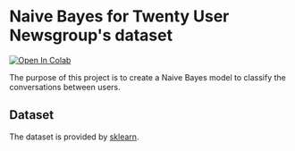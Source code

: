 # Naive Bayes for Twenty User Newsgroup's dataset

[![Open In Colab](https://colab.research.google.com/assets/colab-badge.svg)](https://colab.research.google.com/drive/1EP5l6bvfik2rhso8l360fzC-NtZmr7NU)

The purpose of this project is to create a Naive Bayes model to classify the conversations between users. 

## Dataset
The dataset is provided by [sklearn](https://scikit-learn.org/stable/modules/generated/sklearn.datasets.fetch_20newsgroups.html).
